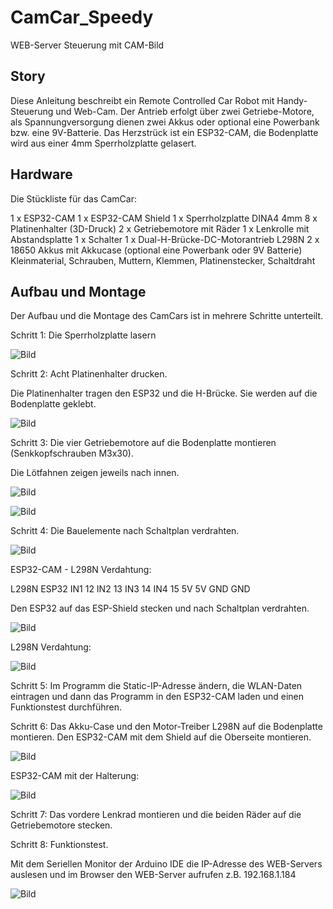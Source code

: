 # CamCar_Speedy
WEB-Server Steuerung mit  CAM-Bild

## Story

Diese Anleitung beschreibt ein Remote Controlled Car Robot mit Handy-Steuerung und Web-Cam. Der Antrieb erfolgt über zwei Getriebe-Motore, als Spannungversorgung dienen zwei Akkus oder optional eine Powerbank bzw. eine 9V-Batterie. Das Herzstrück ist ein ESP32-CAM, die Bodenplatte wird aus einer 4mm Sperrholzplatte gelasert.

## Hardware

Die Stückliste für das CamCar:

1 x ESP32-CAM
1 x ESP32-CAM Shield
1 x Sperrholzplatte DINA4 4mm
8 x Platinenhalter (3D-Druck)
2 x Getriebemotore mit Räder
1 x Lenkrolle mit Abstandsplatte
1 x Schalter
1 x Dual-H-Brücke-DC-Motorantrieb L298N
2 x 18650 Akkus mit Akkucase (optional eine Powerbank oder 9V Batterie)
Kleinmaterial, Schrauben, Muttern, Klemmen, Platinenstecker, Schaltdraht

## Aufbau und Montage

Der Aufbau und die Montage des CamCars ist in mehrere Schritte unterteilt.

Schritt 1: Die Sperrholzplatte lasern

![Bild](pic/Speedy01.png)

Schritt 2: Acht Platinenhalter drucken.

Die Platinenhalter tragen den ESP32 und die H-Brücke. Sie werden auf die Bodenplatte geklebt.

![Bild](pic/Speedy02.png)

Schritt 3: Die vier Getriebemotore auf die Bodenplatte montieren (Senkkopfschrauben M3x30).

Die Lötfahnen zeigen jeweils nach innen.

![Bild](pic/Speedy03.png)

![Bild](pic/Speedy04.png)

Schritt 4: Die Bauelemente nach Schaltplan verdrahten.

![Bild](pic/Speedy05.png)

ESP32-CAM - L298N Verdahtung:

L298N  		ESP32
IN1		12
IN2		13
IN3		14
IN4		15
5V		5V
GND		GND

Den ESP32 auf das ESP-Shield stecken und nach Schaltplan verdrahten.

![Bild](pic/Speedy06.png)


L298N Verdahtung:

![Bild](pic/Speedy07.png)

Schritt 5: Im Programm die Static-IP-Adresse ändern, die WLAN-Daten eintragen und dann das Programm in den ESP32-CAM laden und einen Funktionstest durchführen.

Schritt 6: Das Akku-Case und den Motor-Treiber L298N auf die Bodenplatte montieren. Den ESP32-CAM mit dem Shield auf die Oberseite montieren.

![Bild](pic/Speedy08.png)


ESP32-CAM mit der Halterung:

![Bild](pic/Speedy09.jpg)


Schritt 7: Das vordere Lenkrad montieren und die beiden Räder auf die Getriebemotore stecken.

Schritt 8: Funktionstest.

Mit dem Seriellen Monitor der Arduino IDE die IP-Adresse des WEB-Servers auslesen und im Browser den WEB-Server aufrufen z.B. 192.168.1.184 

![Bild](pic/Speedy10.png)










